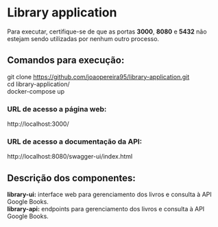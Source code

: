 # Library application

Para executar, certifique-se de que as portas **3000**, **8080** e **5432** não estejam sendo utilizadas por nenhum outro processo.

## Comandos para execução:
git clone https://github.com/joaopereira95/library-application.git  
cd library-application/  
docker-compose up  

### URL de acesso a página web: 
http://localhost:3000/

### URL de acesso a documentação da API: 
http://localhost:8080/swagger-ui/index.html

## Descrição dos componentes:
**library-ui:** interface web para gerenciamento dos livros e consulta à API Google Books.  
**library-api:** endpoints para gerenciamento dos livros e consulta à API Google Books. 
